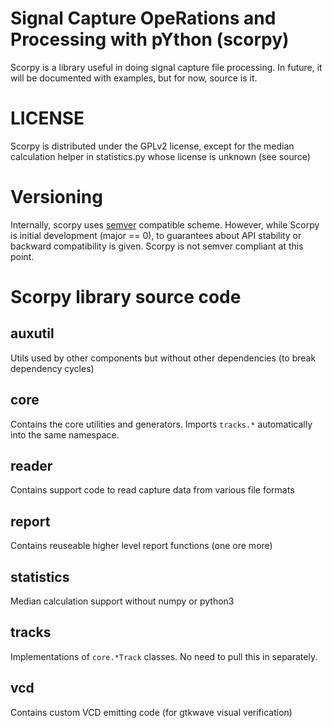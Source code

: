 # Signal Capture OpeRations and Processing with pYthon (scorpy)

Scorpy is a library useful in doing signal capture file processing. In future,
it will be documented with examples, but for now, source is it.

# LICENSE

Scorpy is distributed under the GPLv2 license, except for the median calculation
helper in statistics.py whose license is unknown (see source)

# Versioning

Internally, scorpy uses [semver](https://semver.org) compatible scheme. However,
while Scorpy is initial development (major == 0), to guarantees about API
stability or backward compatibility is given. Scorpy is not semver compliant at
this point.

# Scorpy library source code

## auxutil

Utils used by other components but without other dependencies (to break
dependency cycles)

## core

Contains the core utilities and generators. Imports `tracks.*` automatically
into the same namespace.

## reader

Contains support code to read capture data from various file formats

## report

Contains reuseable higher level report functions (one ore more)

## statistics

Median calculation support without numpy or python3

## tracks

Implementations of `core.*Track` classes. No need to pull this in separately.

## vcd

Contains custom VCD emitting code (for gtkwave visual verification)
